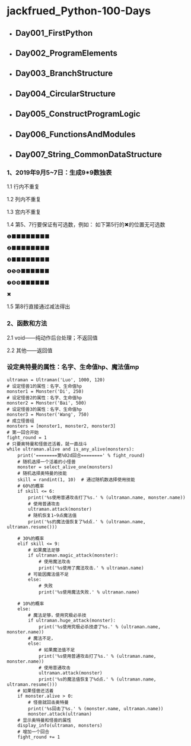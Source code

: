 # **jackfrued_Python-100-Days**

* ## Day001_FirstPython
* ## Day002_ProgramElements
* ## Day003_BranchStructure
* ## Day004_CircularStructure
* ## Day005_ConstructProgramLogic
* ## Day006_FunctionsAndModules
* ## Day007_String_CommonDataStructure

### 1、2019年9月5~7日：生成9*9数独表

1.1 行内不重复

1.2 列内不重复

1.3 宫内不重复

1.4 第5、7行要保证有可选数，例如：
如下第5行的✖的位置无可选数

❶■■■■■■■■

❷■■■■■■■■

❸■■■■■■■■

❹❺❻■■■■■■

❼❽❾■■■■■■

✖

1.5 第8行直接通过减法得出


### 2、函数和方法

2.1 void——纯动作后台处理；不返回值

2.2 其他——返回值



### 设定奥特曼的属性：名字、生命值hp、魔法值mp
    ultraman = Ultraman('Luo', 1000, 120)
    # 设定怪兽1的属性：名字、生命值hp
    monster1 = Monster('Di', 250)
    # 设定怪兽2的属性：名字、生命值hp
    monster2 = Monster('Bai', 500)
    # 设定怪兽3的属性：名字、生命值hp
    monster3 = Monster('Wang', 750)
    # 成立怪兽组
    monsters = [monster1, monster2, monster3]
    # 第一回合开始
    fight_round = 1
    # 只要奥特曼和怪兽还活着，就一直战斗
    while ultraman.alive and is_any_alive(monsters):
        print('========第%02d回合========' % fight_round)
        # 随机选择一个活着的小怪兽
        monster = select_alive_one(monsters)
        # 随机选择奥特曼的技能
        skill = randint(1, 10)  # 通过随机数选择使用技能
        # 60%的概率
        if skill <= 6:
            print('%s使用普通攻击打了%s.' % (ultraman.name, monster.name))
            # 使用普通攻击
            ultraman.attack(monster)
            # 随机恢复1~9点魔法值
            print('%s的魔法值恢复了%d点.' % (ultraman.name, ultraman.resume()))

        # 30%的概率
        elif skill <= 9:
            # 如果魔法足够
            if ultraman.magic_attack(monster):
                # 使用魔法攻击
                print('%s使用了魔法攻击.' % ultraman.name)
            # 可能因魔法值不足
            else:
                # 失败
                print('%s使用魔法失败.' % ultraman.name)

        # 10%的概率
        else:
            # 魔法足够，使用究极必杀技
            if ultraman.huge_attack(monster):
                print('%s使用究极必杀技虐了%s.' % (ultraman.name, monster.name))
            # 魔法不足，
            else:
                # 如果魔法值不足
                print('%s使用普通攻击打了%s.' % (ultraman.name, monster.name))
                # 使用普通攻击
                ultraman.attack(monster)
                print('%s的魔法值恢复了%d点.' % (ultraman.name, ultraman.resume()))
        # 如果怪兽还活着
        if monster.alive > 0:
            # 怪兽就回击奥特曼
            print('%s回击了%s.' % (monster.name, ultraman.name))
            monster.attack(ultraman)
        # 显示奥特曼和怪兽的属性
        display_info(ultraman, monsters)
        # 增加一个回合
        fight_round += 1
